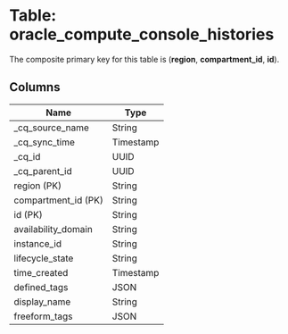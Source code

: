# Table: oracle_compute_console_histories

The composite primary key for this table is (**region**, **compartment_id**, **id**).

## Columns

| Name          | Type          |
| ------------- | ------------- |
|_cq_source_name|String|
|_cq_sync_time|Timestamp|
|_cq_id|UUID|
|_cq_parent_id|UUID|
|region (PK)|String|
|compartment_id (PK)|String|
|id (PK)|String|
|availability_domain|String|
|instance_id|String|
|lifecycle_state|String|
|time_created|Timestamp|
|defined_tags|JSON|
|display_name|String|
|freeform_tags|JSON|